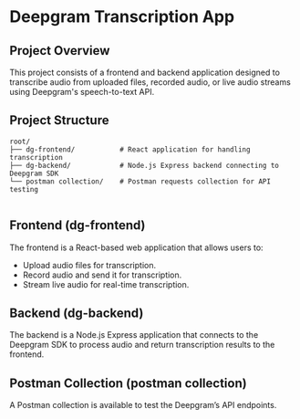 
# Deepgram Transcription App

## Project Overview

This project consists of a frontend and backend application designed to transcribe audio from uploaded files, recorded audio, or live audio streams using Deepgram's speech-to-text API.

## Project Structure

```
root/
├── dg-frontend/           # React application for handling transcription
├── dg-backend/            # Node.js Express backend connecting to Deepgram SDK
└── postman collection/    # Postman requests collection for API testing


```

## Frontend (dg-frontend)

The frontend is a React-based web application that allows users to:

-   Upload audio files for transcription.
-   Record audio and send it for transcription.
-   Stream live audio for real-time transcription.


## Backend (dg-backend)

The backend is a Node.js Express application that connects to the Deepgram SDK to process audio and return transcription results to the frontend.

    

## Postman Collection (postman collection)

A Postman collection is available to test the Deepgram’s API endpoints.


